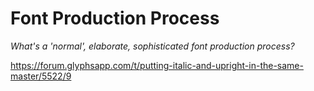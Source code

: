 # Font Production Process
_What's a 'normal', elaborate, sophisticated font production process?_

https://forum.glyphsapp.com/t/putting-italic-and-upright-in-the-same-master/5522/9
